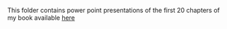 This folder contains power point presentations of the first 20 chapters of my book available [here](https://www.amazon.in/Books-Gupta-Biswas/s?rh=n%3A976389031%2Cp_27%3AGupta+Biswas "Link to Book on Amazon")



